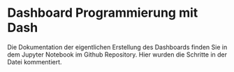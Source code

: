 # Dashboard Programmierung mit Dash

Die Dokumentation der eigentlichen Erstellung des Dashboards finden Sie in dem Jupyter Notebook im Github Repository. Hier wurden die Schritte in der Datei kommentiert. 